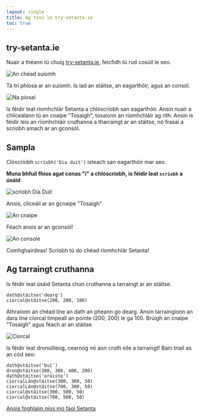 ```yaml
---
layout: single
title: Ag tosú le try-setanta.ie
toc: true
---
```


## try-setanta.ie

Nuair a théann tú chuig [try-setanta.ie](https://try-setanta.ie), feicfidh tú rud cosúil le seo.

![An chéad suíomh](/assets/images/teagaisc/teagaisc01.png)

Tá trí phíosa ar an suíomh. Is iad an stáitse, an eagarthóir, agus an consól.

![Na píosaí](/assets/images/teagaisc/teagaisc02.png)

Is féidir leat ríomhchlár Setanta a chlóscríobh san eagarthóir. Ansin nuair a chliceálann tú an cnaipe "Tosaigh", tosaíonn an ríomhchláir ag rith. Ansin is féidir leis an ríomhchláir cruthanna a tharraingt ar an stáitse, nó frasaí a scríobh amach ar an gconsól.

## Sampla

Clóscríobh `scríobh('Dia duit')` isteach san eagarthóir mar seo.

**Muna bhfuil fhios agat conas "í" a chlóscríobh, is féidir leat `scriobh` a úsáid**

![scríobh Dia Duit](/assets/images/teagaisc/teagaisc03.png)

Anois, cliceáil ar an gcnaipe "Tosaigh"

![An cnaipe](/assets/images/teagaisc/teagaisc04.png)

Féach anois ar an gconsól!

![An console](/assets/images/teagaisc/teagaisc05.png)

Comhghairdeas! Scríobh tú do chéad ríomhchlár Setanta!

## Ag tarraingt cruthanna

Is féidir leat úsáid Setanta chun cruthanna a tarraingt ar an stáitse.

<div class="language-python highlighter-rouge">
<div class="highlight">
<pre class="highlight"><code><span class="n">dath</span><span class="o">@</span><span class="n">stáitse</span>(<span class="s">&#x27;dearg&#x27;</span>)
<span class="n">ciorcal</span><span class="o">@</span><span class="n">stáitse</span>(<span class="m">200</span><span class="p">,</span> <span class="m">200</span><span class="p">,</span> <span class="m">100</span>)</code></pre>
</div>
</div>

Athraíonn an chéad líne an dath an pheann go dearg. Ansin tarraingíonn an dara líne ciorcal timpeall an pointe (200, 200) le ga 100. Brúigh an cnaipe "Tosaigh" agus féach ar an stáitse.

![Ciorcal](/assets/images/teagaisc/ciorcal.gif)

Is féidir leat dronuilleog, cearnóg nó aon cruth eile a tarraingt! Bain triail as an cód seo:

<div class="language-python highlighter-rouge">
<div class="highlight">
<pre class="highlight"><code><span class="n">dath</span><span class="o">@</span><span class="n">stáitse</span>(<span class="s">&#x27;buí&#x27;</span>)
<span class="n">dron</span><span class="o">@</span><span class="n">stáitse</span>(<span class="m">300</span><span class="p">,</span> <span class="m">300</span><span class="p">,</span> <span class="m">400</span><span class="p">,</span> <span class="m">200</span>)
<span class="n">dath</span><span class="o">@</span><span class="n">stáitse</span>(<span class="s">&#x27;oráiste&#x27;</span>)
<span class="n">ciorcalLán</span><span class="o">@</span><span class="n">stáitse</span>(<span class="m">300</span><span class="p">,</span> <span class="m">300</span><span class="p">,</span> <span class="m">50</span>)
<span class="n">ciorcalLán</span><span class="o">@</span><span class="n">stáitse</span>(<span class="m">700</span><span class="p">,</span> <span class="m">300</span><span class="p">,</span> <span class="m">50</span>)
<span class="n">ciorcal</span><span class="o">@</span><span class="n">stáitse</span>(<span class="m">300</span><span class="p">,</span> <span class="m">500</span><span class="p">,</span> <span class="m">50</span>)
<span class="n">ciorcal</span><span class="o">@</span><span class="n">stáitse</span>(<span class="m">700</span><span class="p">,</span> <span class="m">500</span><span class="p">,</span> <span class="m">50</span>)</code></pre>
</div>
</div>

[Anois foghlaim níos mó faoi Setanta](/gaeilge/03-teagaisc)
